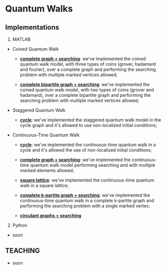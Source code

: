 # **Quantum Walks** 

## Implementations

1. MATLAB
- Coined Quantum Walk
  - [**complete graph + searching**](https://github.com/qwchagas/quantum_walk_matlab/tree/master/coined%20-%20complete%20graph%20%2B%20searching): we've implemented the coined quantum walk model, with three types of coins (grover, hadamard and fourier), over a complete graph and performing the searching problem with multiple marked vertices allowed;
  
  - [**complete bipartite graph + searching**](https://github.com/qwchagas/quantum_walks/tree/master/coined%20-%20complete%20bipartite%20flip-flop%20%2B%20searching): we've implemented the coined quantum walk model, with two types of coins (grover and hadamard), over a complete bipartite graph and performing the searching problem with multiple marked vertices allowed;

- Staggered Quantum Walk

  - [**cycle**](https://github.com/qwchagas/quantum_walk_matlab/tree/master/staggered%20-%20cycle): we've implemented the staggered quantum walk model in the cycle graph and it's allowed to use non-localized initial conditions;

- Continuous-Time Quantum Walk
  - [**cycle**](https://github.com/qwchagas/quantum_walk_matlab/tree/master/continuous%20-%20cycle%20): we've implemented the continuous-time quantum walk in a cycle and it's allowed the use of non-localized initial conditions;

  - [**complete graph + searching**](https://github.com/qwchagas/quantum_walk_matlab/tree/master/continuous%20-%20complete%20graph%20%2B%20searching): we've implemented the continuous-time quantum walk model performing searching and with multiple marked elements allowed;

  - [**square lattice**](https://github.com/qwchagas/quantum_walk_matlab/tree/master/continuous%20-%20square%20lattice): we've implemented the continuous-time quantum walk in a square lattice;

  - [**complete k-partite graph + searching**](https://github.com/qwchagas/quantum_walk_matlab/tree/master/continuous%20-%20complete%20k%20partite%20graph%20%2B%20searching): we've implemented the continuous-time quantum walk in a complete k-partite graph and performing the searching problem with a single marked vertex;
  
  - [**circulant graphs + searching**](https://github.com/qwchagas/Quantum_Walks_Simulations/tree/master/continuous%20-%20circulant%20graphs%20%2B%20searching)
  
  
2. Python
- soon
  
## TEACHING
- soon
